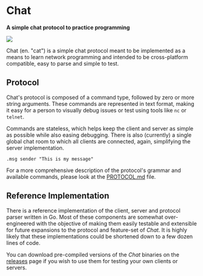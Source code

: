 # Chat
**A simple chat protocol to practice programming**

![](https://user-images.githubusercontent.com/1760260/40576922-aee42886-60f5-11e8-8f53-2d3111217d71.gif)

Chat (en. "cat") is a simple chat protocol meant to be implemented as a means to learn network programming
and intended to be cross-platform compatible, easy to parse and simple to test.

## Protocol
Chat's protocol is composed of a command type, followed by zero or more string arguments. These commands are represented in text format, making it easy for a
person to visually debug issues or test using tools like `nc` or `telnet`.

Commands are stateless, which helps keep the client and server as simple as
possible while also easing debugging. There is also (currently) a single global
chat room to which all clients are connected, again, simplifying the server
implementation.

```
.msg sender "This is my message"
```

For a more comprehensive description of the protocol's grammar and available commands,
please look at the [PROTOCOL.md](PROTOCOL.md) file.

## Reference Implementation
There is a reference implementation of the client, server and protocol parser written
in Go. Most of these components are somewhat over-engineered with the objective of
making them easily testable and extensible for future expansions to the protocol and
feature-set of *Chat*. It is highly likely that these implementations could be
shortened down to a few dozen lines of code.

You can download pre-compiled versions of the *Chat* binaries on the
[releases](https://github.com/SierraSoftworks/chat/releases) page if you wish to
use them for testing your own clients or servers.